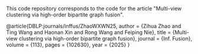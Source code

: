 This code repository corresponds to the code for the article "Multi-view clustering via high-order bipartite graph fusion".


@article{DBLP:journals/inffus/ZhaoWXWN25,
  author       = {Zihua Zhao and
                  Ting Wang and
                  Haonan Xin and
                  Rong Wang and
                  Feiping Nie},
  title        = {Multi-view clustering via high-order bipartite graph fusion},
  journal      = {Inf. Fusion},
  volume       = {113},
  pages        = {102630},
  year         = {2025}
}
